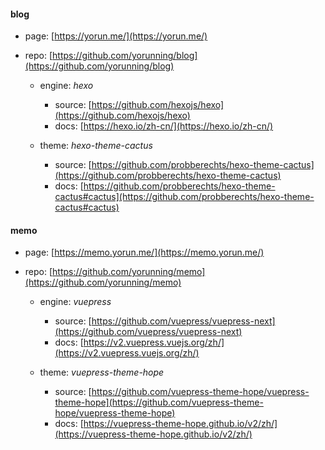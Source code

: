 #### blog

- page: [https://yorun.me/](https://yorun.me/)

- repo: [https://github.com/yorunning/blog](https://github.com/yorunning/blog)

  - engine: _hexo_
    - source: [https://github.com/hexojs/hexo](https://github.com/hexojs/hexo)
    - docs: [https://hexo.io/zh-cn/](https://hexo.io/zh-cn/)

  - theme: _hexo-theme-cactus_
    - source: [https://github.com/probberechts/hexo-theme-cactus](https://github.com/probberechts/hexo-theme-cactus)
    - docs: [https://github.com/probberechts/hexo-theme-cactus#cactus](https://github.com/probberechts/hexo-theme-cactus#cactus)

#### memo

- page: [https://memo.yorun.me/](https://memo.yorun.me/)

- repo: [https://github.com/yorunning/memo](https://github.com/yorunning/memo)

  - engine: _vuepress_
    - source: [https://github.com/vuepress/vuepress-next](https://github.com/vuepress/vuepress-next)
    - docs: [https://v2.vuepress.vuejs.org/zh/](https://v2.vuepress.vuejs.org/zh/)

  - theme: _vuepress-theme-hope_
    - source: [https://github.com/vuepress-theme-hope/vuepress-theme-hope](https://github.com/vuepress-theme-hope/vuepress-theme-hope)
    - docs: [https://vuepress-theme-hope.github.io/v2/zh/](https://vuepress-theme-hope.github.io/v2/zh/)
